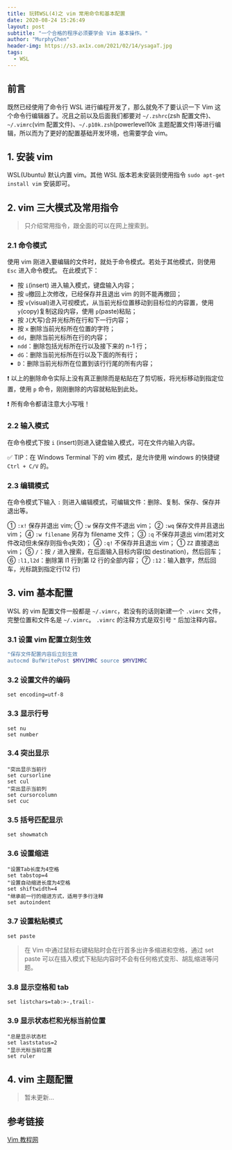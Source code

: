 ```yaml
---
title: 玩转WSL(4)之 vim 常用命令和基本配置
date: 2020-08-24 15:26:49
layout: post
subtitle: "一个合格的程序必须要学会 Vim 基本操作。"
author: "MurphyChen"
header-img: https://s3.ax1x.com/2021/02/14/ysagaT.jpg
tags:
  - WSL
---
```


##  前言

既然已经使用了命令行 WSL 进行编程开发了，那么就免不了要认识一下 Vim 这个命令行编辑器了。况且之前以及后面我们都要对 `~/.zshrc`(zsh 配置文件)、`~/.vimrc`(vim 配置文件)、`~/.p10k.zsh`(powerlevel10k 主题配置文件)等进行编辑，所以而为了更好的配置基础开发环境，也需要学会 vim。

<!--more-->

##  1. 安装 vim

WSL(Ubuntu) 默认内置 vim。其他 WSL 版本若未安装则使用指令 `sudo apt-get install vim` 安装即可。

##  2. vim 三大模式及常用指令

> 只介绍常用指令，跟全面的可以在网上搜索到。

###  2.1 命令模式

使用 vim 刚进入要编辑的文件时，就处于命令模式。若处于其他模式，则使用 `Esc` 进入命令模式。
在此模式下：
- 按 `i`(insert) 进入输入模式，键盘输入内容；
- 按 `u`撤回上次修改，已经保存并且退出 vim 的则不能再撤回；
- 按 `v`(visual)进入可视模式，从当前光标位置移动到目标位的内容置，使用 `y`(copy)复制这段内容，使用 `p`(paste)粘贴；
- 按 `J`(大写)合并光标所在行和下一行内容；
- 按 `x` 删除当前光标所在位置的字符；
- `dd`，删除当前光标所在行的内容；
- `ndd`：删除包括光标所在行以及接下来的 n-1 行；
- `dG`：删除当前光标所在行以及下面的所有行；
- `D`：删除当前光标所在位置到该行行尾的所有内容；

❗ 以上的删除命令实际上没有真正删除而是粘贴在了剪切板，将光标移动到指定位置，使用 `p` 命令，刚刚删除的内容就粘贴到此处。

❗ 所有命令都请注意大小写哦！

###  2.2 输入模式

在命令模式下按 `i` (insert)则进入键盘输入模式，可在文件内输入内容。

✅ TIP：在 Windows Terminal 下的 vim 模式，是允许使用 windows 的快捷键 `Ctrl + C/V` 的。

###  2.3 编辑模式

在命令模式下输入 `:` 则进入编辑模式，可编辑文件：删除、复制、保存、保存并退出等。

① `:x!` 保存并退出 vim;
① `:w` 保存文件不退出 vim；
② `:wq` 保存文件并且退出 vim；
④ `:w filename` 另存为 filename 文件；
③ `:q` 不保存并退出 vim(若对文件改动但未保存则指令`q`失效)；
④ `:q!` 不保存并且退出 vim；
① `ZZ` 直接退出 vim；
⑤ `/`：按 `/` 进入搜索，在后面输入目标内容(如 destination)，然后回车；
⑥ `:l1,l2d`：删除第 l1 行到第 l2 行的全部内容；
⑦ `:12`：输入数字，然后回车，光标跳到指定行(12 行)

##  3. vim 基本配置

WSL 的 vim 配置文件一般都是 `~/.vimrc`，若没有的话则新建一个 `.vimrc` 文件，完整位置和文件名是 `~/.vimrc`。
`.vimrc` 的注释方式是双引号 `"` 后加注释内容。

###  3.1 设置 vim 配置立刻生效

```bash
"保存文件配置内容后立刻生效
autocmd BufWritePost $MYVIMRC source $MYVIMRC
```

###  3.2 设置文件的编码

```
set encoding=utf-8
```

###  3.3 显示行号

```
set nu
set number
```

###  3.4 突出显示

```
"突出显示当前行
set cursorline
set cul
"突出显示当前列
set cursorcolumn
set cuc
```

###  3.5 括号匹配显示

```
set showmatch
```

###  3.6 设置缩进

```
"设置Tab长度为4空格
set tabstop=4
"设置自动缩进长度为4空格
set shiftwidth=4
"继承前一行的缩进方式，适用于多行注释
set autoindent
```

###  3.7 设置粘贴模式

```
set paste
```

> 在 Vim 中通过鼠标右键粘贴时会在行首多出许多缩进和空格，通过 set paste 可以在插入模式下粘贴内容时不会有任何格式变形、胡乱缩进等问题。

###  3.8 显示空格和 tab

```
set listchars=tab:>-,trail:-
```

###  3.9 显示状态栏和光标当前位置

```
"总是显示状态栏
set laststatus=2
"显示光标当前位置
set ruler
```

##  4. vim 主题配置

> 暂未更新...

##  参考链接

[Vim 教程网](https://vimjc.com/vimrc-config.html)

